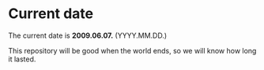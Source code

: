 # Current date

The current date is **2009.06.07.** (YYYY.MM.DD.)

This repository will be good when the world ends, so we will know how long it lasted.